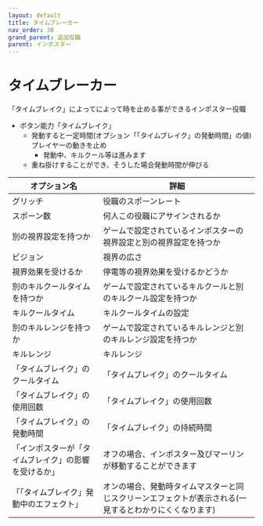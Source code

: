 ```yaml
---
layout: default
title: タイムブレーカー
nav_order: 30
grand_parent: 追加役職
parent: インポスター
---
```


# タイムブレーカー

「タイムブレイク」によってによって時を止める事ができるインポスター役職

- ボタン能力「タイムブレイク」
  - 発動すると一定時間(オプション「「タイムブレイク」の発動時間」の値)プレイヤーの動きを止め
    - 発動中、キルクール等は進みます
  - 重ね掛けすることができ、そうした場合発動時間が伸びる

|  オプション名 |  詳細  |
| ---- | ---- |
|  グリッチ  | 役職のスポーンレート |
|  スポーン数  | 何人この役職にアサインされるか |
|  別の視界設定を持つか  |  ゲームで設定されているインポスターの視界設定と別の視界設定を持つか  |
|  ビジョン  |  視界の広さ  |
|  視界効果を受けるか  |  停電等の視界効果を受けるかどうか  |
|  別のキルクールタイムを持つか  | ゲームで設定されているキルクールと別のキルクール設定を持つか |
|  キルクールタイム  |  キルクールタイムの設定  |
|  別のキルレンジを持つか  |  ゲームで設定されているキルレンジと別のキルレンジ設定を持つか  |
|  キルレンジ  |  キルレンジ  |
|  「タイムブレイク」のクールタイム  |  「タイムブレイク」のクールタイム  |
|  「タイムブレイク」の使用回数  | 「タイムブレイク」の使用回数  |
|  「タイムブレイク」の発動時間  | 「タイムブレイク」の持続時間  |
|  「インポスターが「タイムブレイク」の影響を受けるか」 | オフの場合、インポスター及びマーリンが移動することができます |
|  「「タイムブレイク」発動中のエフェクト」 | オンの場合、発動時タイムマスターと同じスクリーンエフェクトが表示される(一見するとわかりにくくなります) |